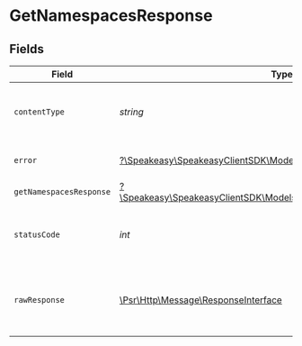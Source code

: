 # GetNamespacesResponse


## Fields

| Field                                                                                                              | Type                                                                                                               | Required                                                                                                           | Description                                                                                                        |
| ------------------------------------------------------------------------------------------------------------------ | ------------------------------------------------------------------------------------------------------------------ | ------------------------------------------------------------------------------------------------------------------ | ------------------------------------------------------------------------------------------------------------------ |
| `contentType`                                                                                                      | *string*                                                                                                           | :heavy_check_mark:                                                                                                 | HTTP response content type for this operation                                                                      |
| `error`                                                                                                            | [?\Speakeasy\SpeakeasyClientSDK\Models\Shared\Error](../../Models/Shared/Error.md)                                 | :heavy_minus_sign:                                                                                                 | Default error response                                                                                             |
| `getNamespacesResponse`                                                                                            | [?\Speakeasy\SpeakeasyClientSDK\Models\Shared\GetNamespacesResponse](../../Models/Shared/GetNamespacesResponse.md) | :heavy_minus_sign:                                                                                                 | OK                                                                                                                 |
| `statusCode`                                                                                                       | *int*                                                                                                              | :heavy_check_mark:                                                                                                 | HTTP response status code for this operation                                                                       |
| `rawResponse`                                                                                                      | [\Psr\Http\Message\ResponseInterface](https://www.php-fig.org/psr/psr-7/#33-psrhttpmessageresponseinterface)       | :heavy_check_mark:                                                                                                 | Raw HTTP response; suitable for custom response parsing                                                            |